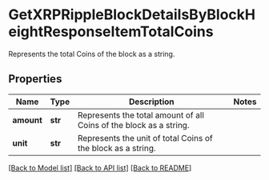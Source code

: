 # GetXRPRippleBlockDetailsByBlockHeightResponseItemTotalCoins

Represents the total Coins of the block as a string.

## Properties
Name | Type | Description | Notes
------------ | ------------- | ------------- | -------------
**amount** | **str** | Represents the total amount of all Coins of the block as a string. | 
**unit** | **str** | Represents the unit of total Coins of the block as a string. | 

[[Back to Model list]](../README.md#documentation-for-models) [[Back to API list]](../README.md#documentation-for-api-endpoints) [[Back to README]](../README.md)


